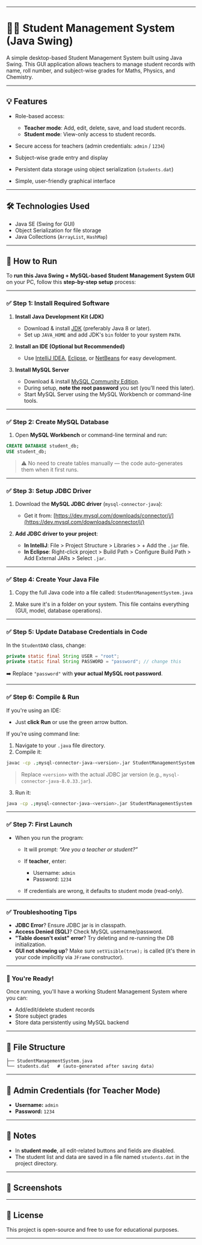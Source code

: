 
---

# 🧑‍🎓 Student Management System (Java Swing)

A simple desktop-based Student Management System built using Java Swing. This GUI application allows teachers to manage student records with name, roll number, and subject-wise grades for Maths, Physics, and Chemistry.

---

## 💡 Features

* Role-based access:

  * **Teacher mode**: Add, edit, delete, save, and load student records.
  * **Student mode**: View-only access to student records.
* Secure access for teachers (admin credentials: `admin` / `1234`)
* Subject-wise grade entry and display
* Persistent data storage using object serialization (`students.dat`)
* Simple, user-friendly graphical interface

---

## 🛠️ Technologies Used

* Java SE (Swing for GUI)
* Object Serialization for file storage
* Java Collections (`ArrayList`, `HashMap`)

---

## 🚀 How to Run

To **run this Java Swing + MySQL-based Student Management System GUI** on your PC, follow this **step-by-step setup** process:

---

### ✅ **Step 1: Install Required Software**

1. **Install Java Development Kit (JDK)**

   * Download & install [JDK](https://www.oracle.com/java/technologies/javase-downloads.html) (preferably Java 8 or later).
   * Set up `JAVA_HOME` and add JDK's `bin` folder to your system `PATH`.

2. **Install an IDE (Optional but Recommended)**

   * Use [IntelliJ IDEA](https://www.jetbrains.com/idea/), [Eclipse](https://www.eclipse.org/), or [NetBeans](https://netbeans.apache.org/) for easy development.

3. **Install MySQL Server**

   * Download & install [MySQL Community Edition](https://dev.mysql.com/downloads/mysql/).
   * During setup, **note the root password** you set (you’ll need this later).
   * Start MySQL Server using the MySQL Workbench or command-line tools.

---

### ✅ **Step 2: Create MySQL Database**

1. Open **MySQL Workbench** or command-line terminal and run:

```sql
CREATE DATABASE student_db;
USE student_db;
```

> ⚠️ No need to create tables manually — the code auto-generates them when it first runs.

---

### ✅ **Step 3: Setup JDBC Driver**

1. Download the **MySQL JDBC driver** (`mysql-connector-java`):

   * Get it from: [https://dev.mysql.com/downloads/connector/j/](https://dev.mysql.com/downloads/connector/j/)

2. **Add JDBC driver to your project**:

   * **In IntelliJ**: File > Project Structure > Libraries > + Add the `.jar` file.
   * **In Eclipse**: Right-click project > Build Path > Configure Build Path > Add External JARs > Select `.jar`.

---

### ✅ **Step 4: Create Your Java File**

1. Copy the full Java code into a file called:
   `StudentManagementSystem.java`

2. Make sure it's in a folder on your system. This file contains everything (GUI, model, database operations).

---

### ✅ **Step 5: Update Database Credentials in Code**

In the `StudentDAO` class, change:

```java
private static final String USER = "root";
private static final String PASSWORD = "password"; // change this
```

➡️ Replace `"password"` with **your actual MySQL root password**.

---

### ✅ **Step 6: Compile & Run**

If you're using an IDE:

* Just **click Run** or use the green arrow button.

If you're using command line:

1. Navigate to your `.java` file directory.
2. Compile it:

```bash
javac -cp .;mysql-connector-java-<version>.jar StudentManagementSystem.java
```

> Replace `<version>` with the actual JDBC jar version (e.g., `mysql-connector-java-8.0.33.jar`).

3. Run it:

```bash
java -cp .;mysql-connector-java-<version>.jar StudentManagementSystem
```

---

### ✅ **Step 7: First Launch**

* When you run the program:

  * It will prompt: *“Are you a teacher or student?”*
  * If **teacher**, enter:

    * Username: `admin`
    * Password: `1234`
  * If credentials are wrong, it defaults to student mode (read-only).

---

### ✅ **Troubleshooting Tips**

* **JDBC Error**? Ensure JDBC jar is in classpath.
* **Access Denied (SQL)**? Check MySQL username/password.
* **"Table doesn't exist" error**? Try deleting and re-running the DB initialization.
* **GUI not showing up**? Make sure `setVisible(true);` is called (it's there in your code implicitly via `JFrame` constructor).

---

### 🎉 You're Ready!

Once running, you'll have a working Student Management System where you can:

* Add/edit/delete student records
* Store subject grades
* Store data persistently using MySQL backend

---

## 📂 File Structure

```
├── StudentManagementSystem.java
└── students.dat   # (auto-generated after saving data)
```

---

## 🔐 Admin Credentials (for Teacher Mode)

* **Username:** `admin`
* **Password:** `1234`

---

## 📌 Notes

* In **student mode**, all edit-related buttons and fields are disabled.
* The student list and data are saved in a file named `students.dat` in the project directory.

---

## 📸 Screenshots



---

## 🧾 License

This project is open-source and free to use for educational purposes.

---

